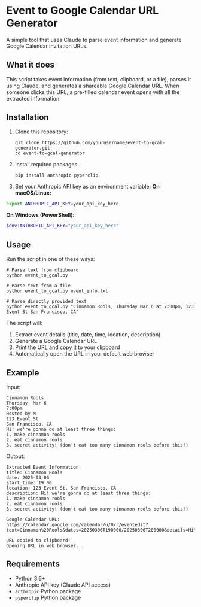 # Event to Google Calendar URL Generator

A simple tool that uses Claude to parse event information and generate Google Calendar invitation URLs.

## What it does

This script takes event information (from text, clipboard, or a file), parses it using Claude, and generates a shareable Google Calendar URL. When someone clicks this URL, a pre-filled calendar event opens with all the extracted information.

## Installation

1. Clone this repository:
   ```
   git clone https://github.com/yourusername/event-to-gcal-generator.git
   cd event-to-gcal-generator
   ```

2. Install required packages:
   ```
   pip install anthropic pyperclip
   ```

3. Set your Anthropic API key as an environment variable:
**On macOS/Linux:**
```bash
export ANTHROPIC_API_KEY=your_api_key_here
```

**On Windows (PowerShell):**
```powershell
$env:ANTHROPIC_API_KEY="your_api_key_here"
```

## Usage

Run the script in one of these ways:

```
# Parse text from clipboard
python event_to_gcal.py

# Parse text from a file
python event_to_gcal.py event_info.txt

# Parse directly provided text
python event_to_gcal.py "Cinnamon Rools, Thursday Mar 6 at 7:00pm, 123 Event St San Francisco, CA"
```

The script will:
1. Extract event details (title, date, time, location, description)
2. Generate a Google Calendar URL
3. Print the URL and copy it to your clipboard
4. Automatically open the URL in your default web browser

## Example

Input:
```
Cinnamon Rools
Thursday, Mar 6
7:00pm
Hosted by M
123 Event St
San Francisco, CA
Hi! we're gonna do at least three things:
1. make cinnamon rools
2. eat cinnamon rools
3. secret activity! (don't eat too many cinnamon rools before this!)
```

Output:
```
Extracted Event Information:
title: Cinnamon Rools
date: 2025-03-06
start_time: 19:00
location: 123 Event St, San Francisco, CA
description: Hi! we're gonna do at least three things:
1. make cinnamon rools
2. eat cinnamon rools
3. secret activity! (don't eat too many cinnamon rools before this!)

Google Calendar URL:
https://calendar.google.com/calendar/u/0/r/eventedit?text=Cinnamon%20Rools&dates=20250306T190000/20250306T200000&details=Hi%21%20we%27re%20gonna%20do%20at%20least%20three%20things%3A%0A1.%20make%20cinnamon%20rools%0A2.%20eat%20cinnamon%20rools%0A3.%20secret%20activity%21%20%28don%27t%20eat%20too%20many%20cinnamon%20rools%20before%20this%21%29&location=123%20Event%20St%2C%20San%20Francisco%2C%20CA

URL copied to clipboard!
Opening URL in web browser...
```

## Requirements

- Python 3.6+
- Anthropic API key (Claude API access)
- `anthropic` Python package
- `pyperclip` Python package